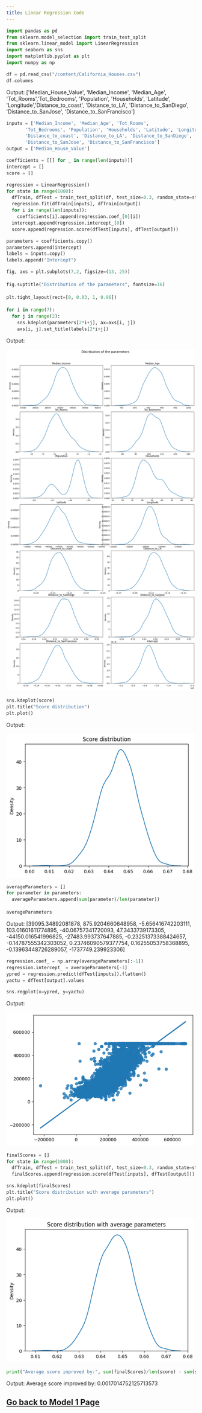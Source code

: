```yaml
---
title: Linear Regression Code
---
```


```python
import pandas as pd
from sklearn.model_selection import train_test_split
from sklearn.linear_model import LinearRegression
import seaborn as sns
import matplotlib.pyplot as plt
import numpy as np
```

```python
df = pd.read_csv("/content/California_Houses.csv")
df.columns
```

Output: ['Median_House_Value', 'Median_Income', 'Median_Age', 'Tot_Rooms','Tot_Bedrooms', 'Population', 'Households', 'Latitude', 'Longitude','Distance_to_coast', 'Distance_to_LA', 'Distance_to_SanDiego', 'Distance_to_SanJose', 'Distance_to_SanFrancisco']

```python
inputs = ['Median_Income', 'Median_Age', 'Tot_Rooms',
       'Tot_Bedrooms', 'Population', 'Households', 'Latitude', 'Longitude',
       'Distance_to_coast', 'Distance_to_LA', 'Distance_to_SanDiego',
       'Distance_to_SanJose', 'Distance_to_SanFrancisco']
output = ['Median_House_Value']
```

```python
coefficients = [[] for _ in range(len(inputs))]
intercept = []
score = []
```

```python
regression = LinearRegression()
for state in range(1000):
  dfTrain, dfTest = train_test_split(df, test_size=0.3, random_state=state)
  regression.fit(dfTrain[inputs], dfTrain[output])
  for i in range(len(inputs)):
    coefficients[i].append(regression.coef_[0][i])
  intercept.append(regression.intercept_[0])
  score.append(regression.score(dfTest[inputs], dfTest[output]))
```

```python
parameters = coefficients.copy()
parameters.append(intercept)
labels = inputs.copy()
labels.append("Intercept")
```

```python
fig, axs = plt.subplots(7,2, figsize=(13, 25))

fig.suptitle("Distribution of the parameters", fontsize=16)

plt.tight_layout(rect=[0, 0.03, 1, 0.96])

for i in range(7):
  for j in range(2):
    sns.kdeplot(parameters[2*i+j], ax=axs[i, j])
    axs[i, j].set_title(labels[2*i+j])
```

Output:

![Parameters Distribution](assets/Model1/Parameter%20Distribution.png)

```python
sns.kdeplot(score)
plt.title("Score distribution")
plt.plot()
```

Output:

![Score Distribution](assets/Model1/Score%20Distribution.png)

```python
averageParameters = []
for parameter in parameters:
  averageParameters.append(sum(parameter)/len(parameter))

averageParameters
```

Output:
[39095.34892081878,
875.9204660648958,
-5.656416742203111,
103.01601611774895,
-40.06757341720093,
47.3433739173305,
-44150.016541996825,
-27483.993737647885,
-0.23251373388424657,
-0.14787555342303052,
0.23746090579377754,
0.16255053758368895,
-0.13963448726289057,
-1737749.239923306]

```python
regression.coef_ = np.array(averageParameters[:-1])
regression.intercept_ = averageParameters[-1]
ypred = regression.predict(dfTest[inputs]).flatten()
yactu = dfTest[output].values
```

```python
sns.regplot(x=ypred, y=yactu)
```

Output:

![Regplot image](assets/Model1/Regplot.png)

```python
finalScores = []
for state in range(1000):
  dfTrain, dfTest = train_test_split(df, test_size=0.3, random_state=state)
  finalScores.append(regression.score(dfTest[inputs], dfTest[output]))
```

```python
sns.kdeplot(finalScores)
plt.title("Score distribution with average parameters")
plt.plot()
```

Output:

![Score Distribution with average Parameters](assets/Model1/Average%20Score%20Distribution.png)

```python
print("Average score improved by:", sum(finalScores)/len(score) - sum(score)/len(score))
```

Output: Average score improved by: 0.0017014752125713573

## [Go back to Model 1 Page](./model1)
